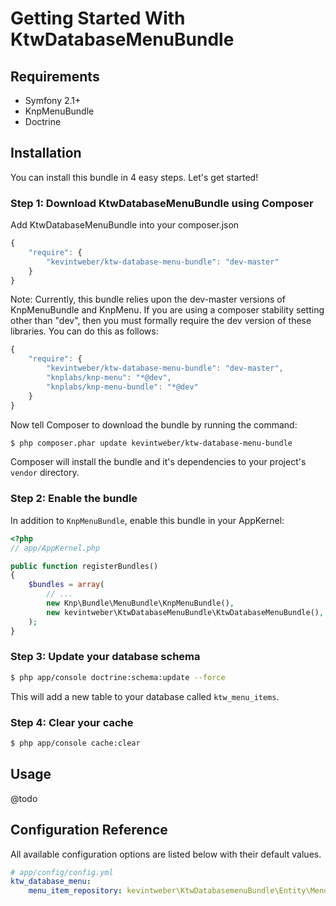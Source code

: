 Getting Started With KtwDatabaseMenuBundle
==========================================

## Requirements

* Symfony 2.1+
* KnpMenuBundle
* Doctrine

## Installation

You can install this bundle in 4 easy steps.  Let's get started!

### Step 1: Download KtwDatabaseMenuBundle using Composer

Add KtwDatabaseMenuBundle into your composer.json

``` js
{
    "require": {
        "kevintweber/ktw-database-menu-bundle": "dev-master"
    }
}
```

Note: Currently, this bundle relies upon the dev-master versions of
KnpMenuBundle and KnpMenu.  If you are using a composer stability setting
other than "dev", then you must formally require the dev version of
these libraries.  You can do this as follows:

``` js
{
    "require": {
        "kevintweber/ktw-database-menu-bundle": "dev-master",
        "knplabs/knp-menu": "*@dev",
        "knplabs/knp-menu-bundle": "*@dev"
    }
}
```

Now tell Composer to download the bundle by running the command:

``` bash
$ php composer.phar update kevintweber/ktw-database-menu-bundle
```

Composer will install the bundle and it's dependencies to your project's
`vendor` directory.

### Step 2: Enable the bundle

In addition to `KnpMenuBundle`, enable this bundle in your AppKernel:

``` php
<?php
// app/AppKernel.php

public function registerBundles()
{
    $bundles = array(
        // ...
        new Knp\Bundle\MenuBundle\KnpMenuBundle(),
        new kevintweber\KtwDatabaseMenuBundle\KtwDatabaseMenuBundle(),
    );
}
```

### Step 3: Update your database schema

``` bash
$ php app/console doctrine:schema:update --force
```

This will add a new table to your database called `ktw_menu_items`.

### Step 4: Clear your cache

``` bash
$ php app/console cache:clear
```

## Usage

@todo

## Configuration Reference

All available configuration options are listed below with their default values.

``` yaml
# app/config/config.yml
ktw_database_menu:
    menu_item_repository: kevintweber\KtwDatabasemenuBundle\Entity\MenuItem
```
